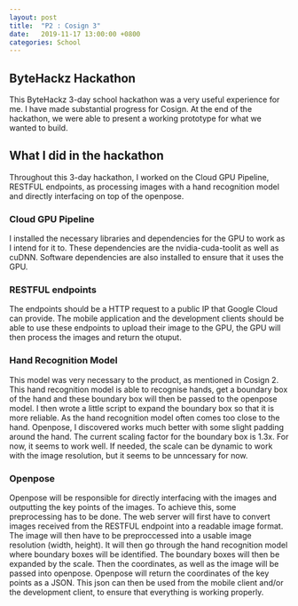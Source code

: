 ```yaml
---
layout: post
title:  "P2 : Cosign 3"
date:   2019-11-17 13:00:00 +0800
categories: School
---
```



## ByteHackz Hackathon
This ByteHackz 3-day school hackathon was a very useful experience for me. I have made substantial progress for Cosign. At the end of the hackathon, we were able to present a working prototype for what we wanted to build.

## What I did in the hackathon
Throughout this 3-day hackathon, I worked on the Cloud GPU Pipeline, RESTFUL endpoints, as processing images with a hand recognition model and directly interfacing on top of the openpose.

### Cloud GPU Pipeline
I installed the necessary libraries and dependencies for the GPU to work as I intend for it to. These dependencies are the nvidia-cuda-toolit as well as cuDNN. Software dependencies are also installed to ensure that it uses the GPU.

### RESTFUL endpoints
The endpoints should be a HTTP request to a public IP that Google Cloud can provide. The mobile application and the development clients should be able to use these endpoints to upload their image to the GPU, the GPU will then process the images and return the otuput.

### Hand Recognition Model
This model was very necessary to the product, as mentioned in Cosign 2. This hand recognition model is able to recognise hands, get a boundary box of the hand and these boundary box will then be passed to the openpose model. I then wrote a little script to expand the boundary box so that it is more reliable. As the hand recognition model often comes too close to the hand. Openpose, I discovered works much better with some slight padding around the hand. The current scaling factor for the boundary box is 1.3x. For now, it seems to work well. If needed, the scale can be dynamic to work with the image resolution, but it seems to be unncessary for now.

### Openpose
Openpose will be responsible for directly interfacing with the images and outputting the key points of the images. To achieve this, some preprocessing has to be done. The web server will first have to convert images received from the RESTFUL endpoint into a readable image format. The image will then have to be preproccessed into a usable image resolution (width, height). It will then go through the hand recognition model where boundary boxes will be identified. The boundary boxes will then be expanded by the scale. Then the coordinates, as well as the image will be passed into openpose. Openpose will return the coordinates of the key points as a JSON. This json can then be used from the mobile client and/or the development client, to ensure that everything is working properly.
